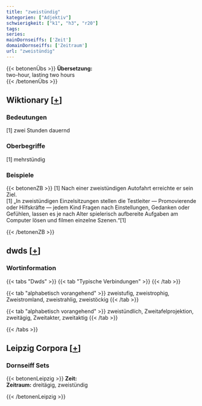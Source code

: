```yaml
---
title: "zweistündig"
kategorien: ["Adjektiv"]
schwierigkeit: ["k1", "h3", "r20"]
tags:
series:
mainDornseiffs: ['Zeit']
domainDornseiffs: ['Zeitraum']
url: "zweistündig"
---
```


{{< betonenÜbs >}}
**Übersetzung:**  
two-hour, lasting  two hours  
{{< /betonenÜbs >}}

## Wiktionary [[+](https://de.wiktionary.org/wiki/zweistündig)]

### Bedeutungen
[1] zwei Stunden dauernd  

### Oberbegriffe
[1] mehrstündig  

### Beispiele
{{< betonenZB >}}
[1] Nach einer zweistündigen Autofahrt erreichte er sein Ziel.  
[1] „In zweistündigen Einzelsitzungen stellen die Testleiter — Promovierende oder Hilfskräfte — jedem Kind Fragen nach Einstellungen, Gedanken oder Gefühlen, lassen es je nach Alter spielerisch aufbereite Aufgaben am Computer lösen und filmen einzelne Szenen.“[1]  

{{< /betonenZB >}}


## dwds [[+](https://www.dwds.de/wb/zweistündig)]

### Wortinformation
{{< tabs "Dwds" >}}
{{< tab "Typische Verbindungen" >}}
{{< /tab >}}

{{< tab "alphabetisch vorangehend" >}}
zweistufig, zweistrophig, Zweistromland, zweistrahlig, zweistöckig
{{< /tab >}}

{{< tab "alphabetisch vorangehend" >}}
zweistündlich, Zweitafelprojektion, zweitägig, Zweitakter, zweitaktig
{{< /tab >}}

{{< /tabs >}}

## Leipzig Corpora [[+](https://corpora.uni-leipzig.de/en/res?word=zweistündig&corpusId=deu_newscrawl-public_2018)]

### Dornseiff Sets
{{< betonenLeipzig >}}
**Zeit:**  
**Zeitraum:** dreitägig, zweistündig  

{{< /betonenLeipzig >}}
